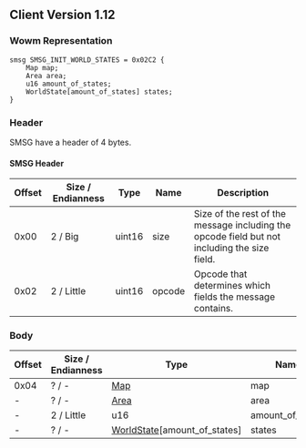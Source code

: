 ## Client Version 1.12

### Wowm Representation
```rust,ignore
smsg SMSG_INIT_WORLD_STATES = 0x02C2 {
    Map map;
    Area area;
    u16 amount_of_states;
    WorldState[amount_of_states] states;
}
```
### Header
SMSG have a header of 4 bytes.

#### SMSG Header
| Offset | Size / Endianness | Type   | Name   | Description |
| ------ | ----------------- | ------ | ------ | ----------- |
| 0x00   | 2 / Big           | uint16 | size   | Size of the rest of the message including the opcode field but not including the size field.|
| 0x02   | 2 / Little        | uint16 | opcode | Opcode that determines which fields the message contains.|

### Body

| Offset | Size / Endianness | Type | Name | Description | Comment |
| ------ | ----------------- | ---- | ---- | ----------- | ------- |
| 0x04 | ? / - | [Map](map.md) | map |  |  |
| - | ? / - | [Area](area.md) | area |  |  |
| - | 2 / Little | u16 | amount_of_states |  |  |
| - | ? / - | [WorldState](worldstate.md)[amount_of_states] | states |  |  |

